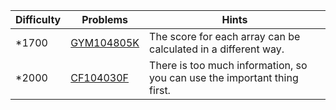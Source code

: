 | Difficulty | Problems | Hints |
| -------- | -------- | -------- |
| *1700 | [GYM104805K](https://codeforces.com/gym/104805/problem/K) | The score for each array can be calculated in a different way. |
| *2000 | [CF104030F](https://codeforces.com/gym/104030/problem/F) | There is too much information, so you can use the important thing first. |